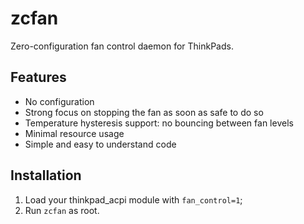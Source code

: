 # zcfan

Zero-configuration fan control daemon for ThinkPads.

## Features

- No configuration
- Strong focus on stopping the fan as soon as safe to do so
- Temperature hysteresis support: no bouncing between fan levels
- Minimal resource usage
- Simple and easy to understand code

## Installation

1. Load your thinkpad_acpi module with `fan_control=1`;
2. Run `zcfan` as root.
